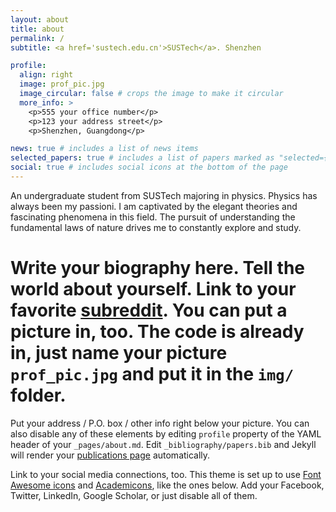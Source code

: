 ```yaml
---
layout: about
title: about
permalink: /
subtitle: <a href='sustech.edu.cn'>SUSTech</a>. Shenzhen

profile:
  align: right
  image: prof_pic.jpg
  image_circular: false # crops the image to make it circular
  more_info: >
    <p>555 your office number</p>
    <p>123 your address street</p>
    <p>Shenzhen, Guangdong</p> 

news: true # includes a list of news items
selected_papers: true # includes a list of papers marked as "selected={true}"
social: true # includes social icons at the bottom of the page
---
```

An undergraduate student from SUSTech majoring in physics. Physics has always been my passioni. I am captivated by the elegant theories and fascinating phenomena in this field. The pursuit of understanding the fundamental laws of nature drives me to constantly explore and study.  
# Write your biography here. Tell the world about yourself. Link to your favorite [subreddit](http://reddit.com). You can put a picture in, too. The code is already in, just name your picture `prof_pic.jpg` and put it in the `img/` folder.

Put your address / P.O. box / other info right below your picture. You can also disable any of these elements by editing `profile` property of the YAML header of your `_pages/about.md`. Edit `_bibliography/papers.bib` and Jekyll will render your [publications page](/al-folio/publications/) automatically.

Link to your social media connections, too. This theme is set up to use [Font Awesome icons](https://fontawesome.com/) and [Academicons](https://jpswalsh.github.io/academicons/), like the ones below. Add your Facebook, Twitter, LinkedIn, Google Scholar, or just disable all of them.
